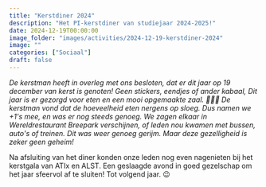 ```yaml
---
title: "Kerstdiner 2024"
description: "Het PI-kerstdiner van studiejaar 2024-2025!"
date: 2024-12-19T00:00:00
image_folder: "images/activities/2024-12-19-kerstdiner-2024"
image: ""
categories: ["Sociaal"]
draft: false
---
```


*De kerstman heeft in overleg met ons besloten,*
*dat er dit jaar op 19 december van kerst is genoten!*
*Geen stickers, eendjes of ander kabaal,*
*Dit jaar is er gezorgd voor eten en een mooi opgemaakte zaal. 🍴🍻🍖*
*De kerstman vond dat de hoeveelheid eten nergens op sloeg.*
*Dus namen we +1's mee, en was er nog steeds genoeg.*
*We zagen elkaar in Wereldrestaurant Breepark verschijnen,*
*of leden nou kwamen met bussen, auto's of treinen.*
*Dit was weer genoeg gerijm.*
*Maar deze gezelligheid is zeker geen geheim!*

Na afsluiting van het diner konden onze leden nog even nagenieten bij het kerstgala van ATIx en ALST.
Een geslaagde avond in goed gezelschap om het jaar sfeervol af te sluiten! Tot volgend jaar. 😉
